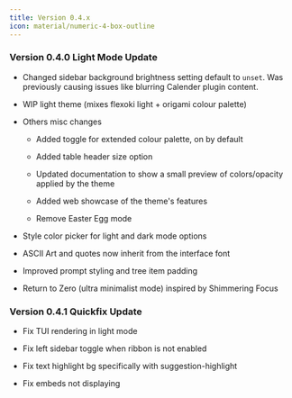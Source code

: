 ```yaml
---
title: Version 0.4.x
icon: material/numeric-4-box-outline
---
```


### Version 0.4.0 Light Mode Update

- Changed sidebar background brightness setting default to `unset`.
Was previously causing issues like blurring Calender plugin content.

- WIP light theme (mixes flexoki light + origami colour palette)

- Others misc changes

  - Added toggle for extended colour palette, on by default

  - Added table header size option

  - Updated documentation to show a small preview of colors/opacity applied by
  the theme

  - Added web showcase of the theme's features

  - Remove Easter Egg mode

- Style color picker for light and dark mode options

- ASCII Art and quotes now inherit from the interface font

- Improved prompt styling and tree item padding

- Return to Zero (ultra minimalist mode) inspired by Shimmering Focus

### Version 0.4.1 Quickfix Update

- Fix TUI rendering in light mode

- Fix left sidebar toggle when ribbon is not enabled

- Fix text highlight bg specifically with suggestion-highlight

- Fix embeds not displaying

